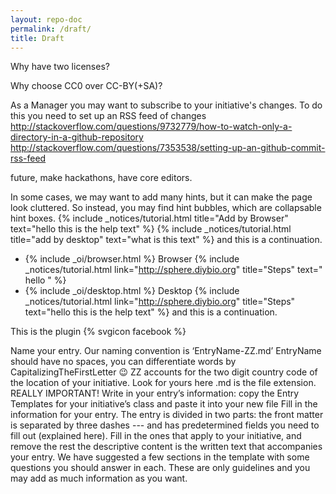 ```yaml
---
layout: repo-doc
permalink: /draft/
title: Draft
---
```


Why have two licenses?

Why choose CC0 over CC-BY(+SA)?

As a Manager you may want to subscribe to your initiative's changes. To do this you need to set up an RSS feed of changes
http://stackoverflow.com/questions/9732779/how-to-watch-only-a-directory-in-a-github-repository
http://stackoverflow.com/questions/7353538/setting-up-an-github-commit-rss-feed


future, make hackathons, have core editors.

In some cases, we may want to add many hints, but it can make the page look cluttered. So instead, you may find hint bubbles, which are collapsable hint boxes. {% include _notices/tutorial.html title="Add by Browser" text="hello this is the help text" %}
{% include _notices/tutorial.html title="add by desktop" text="what is this text" %} and this is a continuation.


- {% include _oi/browser.html %} Browser {% include _notices/tutorial.html link="http://sphere.diybio.org" title="Steps" text=" hello " %}
- {% include _oi/desktop.html %} Desktop {% include _notices/tutorial.html link="http://sphere.diybio.org" title="Steps" text="hello this is the help text" %} and this is a continuation.

This is the plugin
{% svgicon facebook %}



Name your entry. Our naming convention is ‘EntryName-ZZ.md’
EntryName should have no spaces, you can differentiate words by CapitalizingTheFirstLetter :wink:
ZZ accounts for the two digit country code of the location of your initiative. Look for yours here
.md is the file extension. REALLY IMPORTANT!
Write in your entry’s information: copy the Entry Templates for your initiative’s class and paste it into your new file
Fill in the information for your entry. The entry is divided in two parts:
the front matter is separated by three dashes --- and has predetermined fields you need to fill out (explained here). Fill in the ones that apply to your initiative, and remove the rest
the descriptive content is the written text that accompanies your entry. We have suggested a few sections in the template with some questions you should answer in each. These are only guidelines and you may add as much information as you want.
